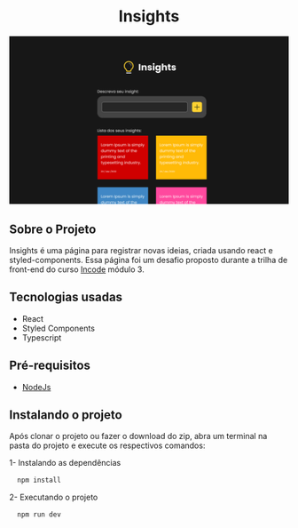 <h1 align="center">Insights</h1>

<div align="center">
    <img src="./.github/landing.jpg" width="840px"/>
</div>

## Sobre o Projeto
Insights é uma página para registrar novas ideias, criada usando react e styled-components. Essa página foi um desafio proposto durante a trilha de front-end do curso <a href="https://www.linkedin.com/school/incode-tech-school/">Incode</a> módulo 3.

## Tecnologias usadas
- React
- Styled Components
- Typescript

## Pré-requisitos
- <a href="https://nodejs.org/en">NodeJs</a>

## Instalando o projeto
Após clonar o projeto ou fazer o download do zip, abra um terminal na pasta do projeto e execute os respectivos comandos:

1- Instalando as dependências
```bash
  npm install
```

2- Executando o projeto
```bash
  npm run dev
```
